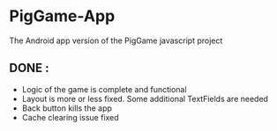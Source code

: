 # PigGame-App
The Android app version of the PigGame javascript project

## DONE :
+ Logic of the game is complete and functional
+ Layout is more or less fixed. Some additional TextFields are needed
+ Back button kills the app
+ Cache clearing issue fixed